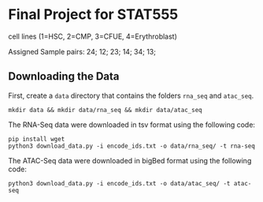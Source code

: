 # Final Project for STAT555

cell lines (1=HSC, 2=CMP, 3=CFUE, 4=Erythroblast)

Assigned Sample pairs:
24; 12; 23; 14; 34; 13; 

## Downloading the Data 
First, create a ```data``` directory that contains the folders ```rna_seq``` and ``atac_seq``.

```
mkdir data && mkdir data/rna_seq && mkdir data/atac_seq
```
The RNA-Seq data were downloaded in tsv format using the following code:

```
pip install wget
python3 download_data.py -i encode_ids.txt -o data/rna_seq/ -t rna-seq
```

The ATAC-Seq data were downloaded in bigBed format using the following code:

```
python3 download_data.py -i encode_ids.txt -o data/atac_seq/ -t atac-seq
```
